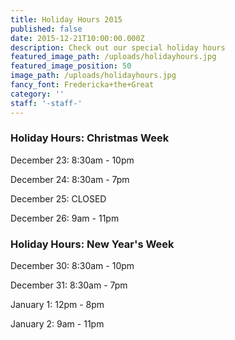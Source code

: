 ```yaml
---
title: Holiday Hours 2015
published: false
date: 2015-12-21T10:00:00.000Z
description: Check out our special holiday hours
featured_image_path: /uploads/holidayhours.jpg
featured_image_position: 50
image_path: /uploads/holidayhours.jpg
fancy_font: Fredericka+the+Great
category: ''
staff: '-staff-'
---
```


### Holiday Hours: Christmas Week

December 23: 8:30am - 10pm

December 24: 8:30am - 7pm

December 25: CLOSED

December 26: 9am - 11pm

### Holiday Hours: New Year's Week

December 30: 8:30am - 10pm

December 31: 8:30am - 7pm

January 1: 12pm - 8pm

January 2: 9am - 11pm